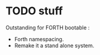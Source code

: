 # TODO stuff

Outstanding for FORTH bootable :

- Forth namespacing.
- Remake it a stand alone system.




